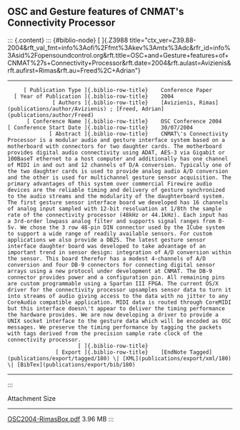 ## OSC and Gesture features of CNMAT\'s Connectivity Processor

::: {.content}
::: {#biblio-node}
[ ]{.Z3988
title="ctx_ver=Z39.88-2004&rft_val_fmt=info%3Aofi%2Ffmt%3Akev%3Amtx%3Adc&rfr_id=info%3Asid%2Fopensoundcontrol.org&rft.title=OSC+and+Gesture+features+of+CNMAT%27s+Connectivity+Processor&rft.date=2004&rft.aulast=Avizienis&rft.aufirst=Rimas&rft.au=Freed%2C+Adrian"}

  ---------------------------------------------- -- ----------------------------------------------------------------------------------------------------------------------------------------------------------------------------------------------------------------------------------------------------------------------------------------------------------------------------------------------------------------------------------------------------------------------------------------------------------------------------------------------------------------------------------------------------------------------------------------------------------------------------------------------------------------------------------------------------------------------------------------------------------------------------------------------------------------------------------------------------------------------------------------------------------------------------------------------------------------------------------------------------------------------------------------------------------------------------------------------------------------------------------------------------------------------------------------------------------------------------------------------------------------------------------------------------------------------------------------------------------------------------------------------------------------------------------------------------------------------------------------------------------------------------------------------------------------------------------------------------------------------------------------------------------------------------------------------------------------------------------------------------------------------------------------------------------------------------------------------------------------------------------------------------------------------------------------------------------------------------------------------------------------------------------------------------------------------------------------------------------------------------------------------------------------------------------------------------------------------------------------------------------------------------------------------------------------
         [ Publication Type ]{.biblio-row-title}    Conference Paper
      [ Year of Publication ]{.biblio-row-title}    2004
                  [ Authors ]{.biblio-row-title}    [Avizienis, Rimas](publications/author/Avizienis) ; [Freed, Adrian](publications/author/Freed)
          [ Conference Name ]{.biblio-row-title}    OSC Conference 2004
    [ Conference Start Date ]{.biblio-row-title}    30/07/2004
                 [ Abstract ]{.biblio-row-title}    CNMAT\'s Connectivity Processor is a modular audio and gesture interface system based on a motherboard with connectors for two daughter cards. The motherboard provides digital audio connectivity using ADAT, AES-3 via Gigabit or 100BaseT ethernet to a host computer and additionally has one channel of MIDI in and out and 12 channels of D/A conversion. Typically one of the two daughter cards is used to provide analog audio A/D conversion and the other is used for multichannel gesture sensor acquisition. The primary advantages of this system over commercial Firewire audio devices are the reliable timing and delivery of gesture synchronized to the audio streams and the modularity of the daughterboard system. The first gesture sensor interface board we developed has 16 channels of analog input sampled with 12-bit resoluation at 1/8th the sample rate of the connectivity processor (48kHz or 44.1kHz). Each input has a 3rd-order lowpass analog filter and supports signal ranges from 0-5v. We chose the 3 row 48-pin DIN connector used by the ICube system to support a wide range of readily available sensors. For custom applications we also provide a DB25. The latest gesture sensor interface daughter board was developed to take advantage of an important trend in sensor design: integration of A/D conversion within the sensor. This board therefor has a modest 4-channels of A/D conversion and four DB-9 connectors for connecting digital sensor arrays using a new protocol under development at CNMAT. The DB-9 connector provides power and a configuration pin. All remaining pins are custom programmable using a Spartan III FPGA. The current OS/X driver for the connectivity processor upsamples sensor data to turn it into streams of audio giving access to the data with no jitter to any CoreAudio compatible application. MIDI data is routed through CoreMIDI but this interface doesn\'t appear to deliver the timing performance the hardware provides. We are now developing a driver to provide a UNIX socket interface to the gesture data which will be encoded as OSC messages. We preserve the timing performance by tagging the packets with tags derived from the precision sample rate clock of the connectivity processor.
                          [ ]{.biblio-row-title}    
                   [ Export ]{.biblio-row-title}    [EndNote Tagged](publications/export/tagged/180) \| [XML](publications/export/xml/180) \| [BibTex](publications/export/bib/180)
  ---------------------------------------------- -- ----------------------------------------------------------------------------------------------------------------------------------------------------------------------------------------------------------------------------------------------------------------------------------------------------------------------------------------------------------------------------------------------------------------------------------------------------------------------------------------------------------------------------------------------------------------------------------------------------------------------------------------------------------------------------------------------------------------------------------------------------------------------------------------------------------------------------------------------------------------------------------------------------------------------------------------------------------------------------------------------------------------------------------------------------------------------------------------------------------------------------------------------------------------------------------------------------------------------------------------------------------------------------------------------------------------------------------------------------------------------------------------------------------------------------------------------------------------------------------------------------------------------------------------------------------------------------------------------------------------------------------------------------------------------------------------------------------------------------------------------------------------------------------------------------------------------------------------------------------------------------------------------------------------------------------------------------------------------------------------------------------------------------------------------------------------------------------------------------------------------------------------------------------------------------------------------------------------------------------------------------------------------------------------------------------------
:::

  Attachment                                           Size
  ---------------------------------------------------- ---------
  [OSC2004-RimasBox.pdf](files/OSC2004-RimasBox.pdf)   3.96 MB
:::
